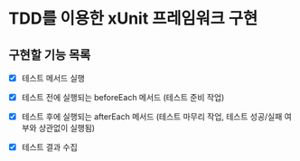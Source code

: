 # TDD를 이용한 xUnit 프레임워크 구현

## 구현할 기능 목록
- [x] 테스트 메서드 실행
- [x] 테스트 전에 실행되는 beforeEach 메서드 (테스트 준비 작업)
- [x] 테스트 후에 실행되는 afterEach 메서드 (테스트 마무리 작업, 테스트 성공/실패 여부와 상관없이 실행됨)
- [x] 테스트 결과 수집

